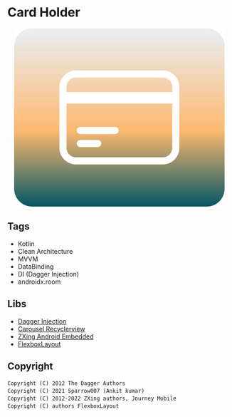 # Card Holder

<p align="center">
  <img  src="static/ic_app.svg" alt="Vector">
</p>



## Tags

- Kotlin
- Clean Architecture
- MVVM
- DataBinding
- DI (Dagger Injection)
- androidx.room

## Libs

- [Dagger Injection][4]
- [Carousel Recyclerview][1]
- [ZXing Android Embedded][2]
- [FlexboxLayout][5]

## Copyright

[//]: # (Licensed under the [Apache License 2.0][3])

```xml
Copyright (C) 2012 The Dagger Authors
Copyright (C) 2021 Sparrow007 (Ankit kumar)
Copyright (C) 2012-2022 ZXing authors, Journey Mobile
Copyright (C) authors FlexboxLayout
```

[1]: https://github.com/sparrow007/CarouselRecyclerview
[2]: https://github.com/journeyapps/zxing-android-embedded
[3]: http://www.apache.org/licenses/LICENSE-2.0
[4]: https://github.com/google/dagger
[5]: https://github.com/google/flexbox-layout
